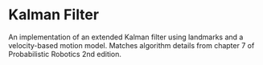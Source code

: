 # Kalman Filter

An implementation of an extended Kalman filter using landmarks and a velocity-based motion model. Matches algorithm details from chapter 7 of Probabilistic Robotics 2nd edition.
